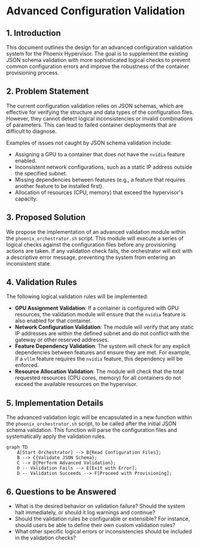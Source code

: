 # Advanced Configuration Validation

## 1. Introduction

This document outlines the design for an advanced configuration validation system for the Phoenix Hypervisor. The goal is to supplement the existing JSON schema validation with more sophisticated logical checks to prevent common configuration errors and improve the robustness of the container provisioning process.

## 2. Problem Statement

The current configuration validation relies on JSON schemas, which are effective for verifying the structure and data types of the configuration files. However, they cannot detect logical inconsistencies or invalid combinations of parameters. This can lead to failed container deployments that are difficult to diagnose.

Examples of issues not caught by JSON schema validation include:
*   Assigning a GPU to a container that does not have the `nvidia` feature enabled.
*   Inconsistent network configurations, such as a static IP address outside the specified subnet.
*   Missing dependencies between features (e.g., a feature that requires another feature to be installed first).
*   Allocation of resources (CPU, memory) that exceed the hypervisor's capacity.

## 3. Proposed Solution

We propose the implementation of an advanced validation module within the `phoenix_orchestrator.sh` script. This module will execute a series of logical checks against the configuration files before any provisioning actions are taken. If any validation check fails, the orchestrator will exit with a descriptive error message, preventing the system from entering an inconsistent state.

## 4. Validation Rules

The following logical validation rules will be implemented:

*   **GPU Assignment Validation**: If a container is configured with GPU resources, the validation module will ensure that the `nvidia` feature is also enabled for that container.
*   **Network Configuration Validation**: The module will verify that any static IP addresses are within the defined subnet and do not conflict with the gateway or other reserved addresses.
*   **Feature Dependency Validation**: The system will check for any explicit dependencies between features and ensure they are met. For example, if a `vllm` feature requires the `nvidia` feature, this dependency will be enforced.
*   **Resource Allocation Validation**: The module will check that the total requested resources (CPU cores, memory) for all containers do not exceed the available resources on the hypervisor.

## 5. Implementation Details

The advanced validation logic will be encapsulated in a new function within the `phoenix_orchestrator.sh` script, to be called after the initial JSON schema validation. This function will parse the configuration files and systematically apply the validation rules.

```mermaid
graph TD
    A[Start Orchestrator] --> B{Read Configuration Files};
    B --> C{Validate JSON Schema};
    C --> D{Perform Advanced Validation};
    D -- Validation Fails --> E[Exit with Error];
    D -- Validation Succeeds --> F[Proceed with Provisioning];
```

## 6. Questions to be Answered

*   What is the desired behavior on validation failure? Should the system halt immediately, or should it log warnings and continue?
*   Should the validation rules be configurable or extensible? For instance, should users be able to define their own custom validation rules?
*   What other specific logical errors or inconsistencies should be included in the validation checks?